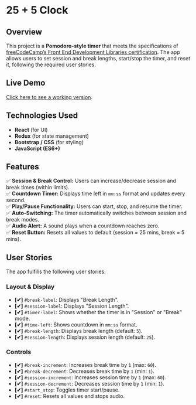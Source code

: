 # 25 + 5 Clock  

## Overview  
This project is a **Pomodoro-style timer** that meets the specifications of [freeCodeCamp’s Front End Development Libraries certification](https://www.freecodecamp.org/learn/front-end-development-libraries). The app allows users to set session and break lengths, start/stop the timer, and reset it, following the required user stories.  

## Live Demo  
[Click here to see a working version](https://clock.freecodecamp.rocks/s).  

## Technologies Used  
- **React** (for UI)  
- **Redux** (for state management)  
- **Bootstrap / CSS** (for styling)  
- **JavaScript (ES6+)**  

## Features  
✅ **Session & Break Control:** Users can increase/decrease session and break times (within limits).  
✅ **Countdown Timer:** Displays time left in `mm:ss` format and updates every second.  
✅ **Play/Pause Functionality:** Users can start, stop, and resume the timer.  
✅ **Auto-Switching:** The timer automatically switches between session and break modes.  
✅ **Audio Alert:** A sound plays when a countdown reaches zero.  
✅ **Reset Button:** Resets all values to default (session = 25 mins, break = 5 mins).  

## User Stories  
The app fulfills the following user stories:  

### Layout & Display  
- **[✔]** `#break-label`: Displays "Break Length".  
- **[✔]** `#session-label`: Displays "Session Length".  
- **[✔]** `#timer-label`: Shows whether the timer is in "Session" or "Break" mode.  
- **[✔]** `#time-left`: Shows countdown in `mm:ss` format.  
- **[✔]** `#break-length`: Displays break length (default: `5`).  
- **[✔]** `#session-length`: Displays session length (default: `25`).  

### Controls  
- **[✔]** `#break-increment`: Increases break time by `1` (max: `60`).  
- **[✔]** `#break-decrement`: Decreases break time by `1` (min: `1`).  
- **[✔]** `#session-increment`: Increases session time by `1` (max: `60`).  
- **[✔]** `#session-decrement`: Decreases session time by `1` (min: `1`).  
- **[✔]** `#start_stop`: Toggles timer start/pause.  
- **[✔]** `#reset`: Resets all values and stops audio.
